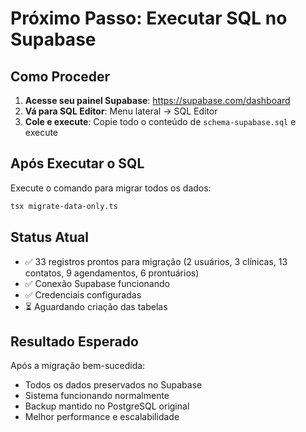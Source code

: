 # Próximo Passo: Executar SQL no Supabase

## Como Proceder

1. **Acesse seu painel Supabase**: https://supabase.com/dashboard
2. **Vá para SQL Editor**: Menu lateral → SQL Editor
3. **Cole e execute**: Copie todo o conteúdo de `schema-supabase.sql` e execute

## Após Executar o SQL

Execute o comando para migrar todos os dados:
```bash
tsx migrate-data-only.ts
```

## Status Atual

- ✅ 33 registros prontos para migração (2 usuários, 3 clínicas, 13 contatos, 9 agendamentos, 6 prontuários)
- ✅ Conexão Supabase funcionando
- ✅ Credenciais configuradas
- ⏳ Aguardando criação das tabelas

## Resultado Esperado

Após a migração bem-sucedida:
- Todos os dados preservados no Supabase
- Sistema funcionando normalmente
- Backup mantido no PostgreSQL original
- Melhor performance e escalabilidade